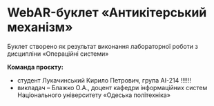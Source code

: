 # WebAR-буклет «Антикітерський механізм»
Буклет створено як результат виконання лабораторної роботи з дисципліни
«Операційні системи»

**Команда проєкту:**
+ студент Лукачинський Кирило Петрович, група АІ-214 !!!!!!
+ викладач – Блажко О.А., доцент кафедри інформаційних систем Національного університету «Одеська політехніка»
